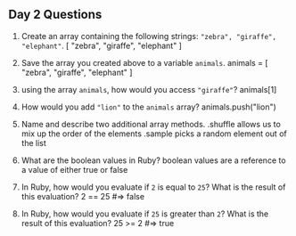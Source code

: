 ## Day 2 Questions

1. Create an array containing the following strings: `"zebra", "giraffe", "elephant"`.
[ "zebra", "giraffe", "elephant" ]

1. Save the array you created above to a variable `animals`.
animals = [ "zebra", "giraffe", "elephant" ]

1. using the array `animals`, how would you access `"giraffe"`?
animals[1]

1. How would you add `"lion"` to the `animals` array?
animals.push("lion")

1. Name and describe two additional array methods.
.shuffle allows us to mix up the order of the elements
.sample picks a random element out of the list

1. What are the boolean values in Ruby?
boolean values are a reference to a value of either true or false

1. In Ruby, how would you evaluate if `2` is equal to `25`? What is the result of this evaluation?
2 == 25
#=> false

1. In Ruby, how would you evaluate if `25` is greater than `2`? What is the result of this evaluation?
25 >= 2
#=> true
